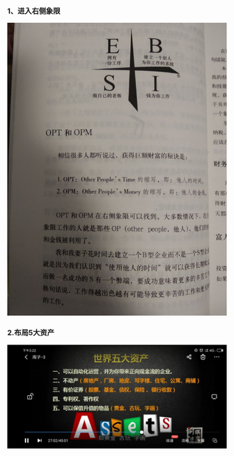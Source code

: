 ### 1、进入右侧象限

![](/assets/assets学习笔记/3F5123CF1CCE7C4FF3FE632EEE55E200.jpg)


### 2.布局5大资产

![](/assets/assets学习笔记/EBB1081E4EC33EF585AA6402EE718E4C.jpg)





